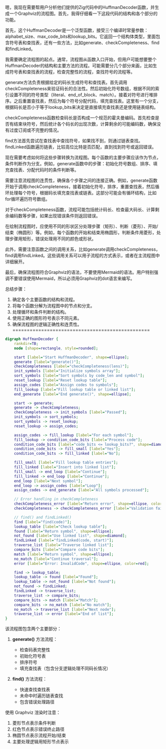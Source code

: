 嗯，我现在需要帮用户分析他们提供的Zig代码中的HuffmanDecoder函数，并生成一个Graphviz的流程图。首先，我得仔细看一下这段代码的结构和各个部分的功能。

首先，这个HuffmanDecoder是一个泛型函数，接受三个编译时常量参数：alphabet_size、max_code_bits和lookup_bits。它返回一个结构体类型，里面包含符号表和查找表，还有一些方法，比如generate、checkCompleteness、find和findLinked。

我需要确定流程图的起点。通常，流程图从函数入口开始，但用户可能想要整个HuffmanDecoder的结构和主要方法的流程。可能需要分几个部分来画，比如生成符号表和查找表的流程，检查完整性的流程，查找符号的流程等。

generate方法负责根据给定的码长生成符号和查找表。首先调用checkCompleteness来验证码长的合法性。然后初始化符号数组，根据不同的索引设置不同的符号类型（literal、end_of_block、match）。接着对符号进行堆排序。之后重置查找表，然后为每个符号分配代码，填充查找表。这里有一个分支，根据码长是否小于等于lookup_bits来决定是直接填充查找表还是使用链表结构。

checkCompleteness函数检查码长是否构成一个规范的霍夫曼编码。首先检查是否有结束块符号，然后统计各个码长的出现次数，计算剩余的可能编码数，确保没有过度订阅或不完整的情况。

find方法首先尝试在查找表中查找符号，如果找不到，则通过链表查找。findLinked函数遍历链表，比较高位比特是否匹配，直到找到符号或返回错误。

现在需要考虑如何将这些步骤转换为流程图。每个函数的主要步骤应该作为节点，条件判断作为分支。例如，generate函数中的步骤：初始化符号数组、排序、填充查找表、分配代码时的条件判断等。

需要注意流程图的连贯性，确保各个步骤之间的连接正确。例如，generate函数开始于调用checkCompleteness，接着初始化符号，排序，重置查找表，然后循环处理每个符号，根据码长填充查找表或链表。这部分可能会有循环结构，比如for循环遍历符号数组。

对于checkCompleteness函数，流程可能包括统计码长、检查最大码长、计算剩余编码数等步骤，如果出现错误条件则返回错误。

在绘制流程图时，应使用不同的形状区分处理步骤（矩形）、判断（菱形）、开始/结束（椭圆形）等。例如，每个函数的开始和结束用椭圆形，判断条件用菱形，处理步骤用矩形，错误处理用不同的颜色或形状。

此外，需要注意函数之间的调用关系，比如generate调用checkCompleteness，find调用findLinked。这些调用关系可以用子流程的方式表示，或者在主流程图中详细展开。

最后，确保流程图符合Graphviz的语法，不要使用Mermaid的语法。用户特别强调不要错误使用Mermaid，所以必须用Graphviz的dot语言来编写。

总结步骤：
1. 确定各个主要函数的结构和流程。
2. 将每个函数分解为流程图中的节点和分支。
3. 处理循环和条件判断的结构。
4. 使用正确的图形符号表示不同元素。
5. 确保流程图的逻辑正确性和连贯性。
================================================
```dot
digraph HuffmanDecoder {
    rankdir=TB;
    node [shape=rectangle, style=rounded];

    start [label="Start HuffmanDecoder", shape=ellipse];
    generate [label="generate()"];
    checkCompleteness [label="checkCompleteness(lens)"];
    init_symbols [label="Initialize symbols array"];
    sort_symbols [label="Sort symbols by code_len and symbol"];
    reset_lookup [label="Reset lookup table"];
    assign_codes [label="Assign codes to symbols"];
    fill_lookup [label="Fill lookup table or linked list"];
    end_generate [label="End generate()", shape=ellipse];

    start -> generate;
    generate -> checkCompleteness;
    checkCompleteness -> init_symbols [label="Passed"];
    init_symbols -> sort_symbols;
    sort_symbols -> reset_lookup;
    reset_lookup -> assign_codes;

    assign_codes -> fill_lookup [label="For each symbol"];
    fill_lookup -> condition_code_bits [label="Process code"];
    condition_code_bits [label="code_bits <= lookup_bits?", shape=diamond];
    condition_code_bits -> fill_small [label="Yes"];
    condition_code_bits -> fill_linked [label="No"];

    fill_small [label="Fill lookup table entries"];
    fill_linked [label="Insert into linked list"];
    fill_small -> end_loop [label="Continue"];
    fill_linked -> end_loop [label="Continue"];
    end_loop [label="Next symbol"];
    end_loop -> assign_codes [label="Loop"];
    assign_codes -> end_generate [label="All symbols processed"];

    // Error handling in checkCompleteness
    checkCompleteness_error [label="Return error", shape=ellipse, color=red];
    checkCompleteness -> checkCompleteness_error [label="Validation failed"];

    // find() and findLinked()
    find [label="find(code)"];
    lookup_table [label="Check lookup table"];
    found [label="Return symbol", shape=ellipse];
    not_found [label="Use linked list", shape=diamond];
    findLinked [label="findLinked(code, start)"];
    traverse_list [label="Traverse linked list"];
    compare_bits [label="Compare code bits"];
    match [label="Return symbol", shape=ellipse];
    no_match [label="Continue traversal"];
    error [label="Error: InvalidCode", shape=ellipse, color=red];

    find -> lookup_table;
    lookup_table -> found [label="Found"];
    lookup_table -> not_found [label="Not found"];
    not_found -> findLinked;
    findLinked -> traverse_list;
    traverse_list -> compare_bits;
    compare_bits -> match [label="Match"];
    compare_bits -> no_match [label="No match"];
    no_match -> traverse_list [label="Next node"];
    traverse_list -> error [label="End of list"];
}
``` 

该流程图包含两个主要部分：
1. **generate()** 方法流程：
   - 检查码表完整性
   - 初始化符号表
   - 排序符号
   - 填充查找表（包含分支逻辑处理不同码长情况）

2. **find()** 方法流程：
   - 快速查找查找表
   - 未命中时遍历链表查找
   - 包含错误处理路径

使用 Graphviz 渲染时注意：
1. 菱形节点表示条件判断
2. 红色节点表示错误终止路径
3. 椭圆节点表示流程开始/结束
4. 主要处理逻辑用矩形节点表示